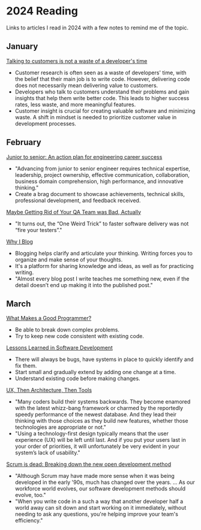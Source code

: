 # 2024 Reading

Links to articles I read in 2024 with a few notes to remind me of the topic.

## January

[Talking to customers is not a waste of a developer's time](https://jeffgothelf.com/blog/talking-to-customers-is-not-a-waste-of-a-developers-time/)

- Customer research is often seen as a waste of developers' time, with the belief that their main job is to write code. However, delivering code does not necessarily mean delivering value to customers.
- Developers who talk to customers understand their problems and gain insights that help them write better code. This leads to higher success rates, less waste, and more meaningful features.
- Customer insight is crucial for creating valuable software and minimizing waste. A shift in mindset is needed to prioritize customer value in development processes.

## February

[Junior to senior: An action plan for engineering career success](https://github.com/readme/guides/engineering-career-success)

- "Advancing from junior to senior engineer requires technical expertise, leadership, project ownership, effective communication, collaboration, business domain comprehension, high performance, and innovative thinking."
- Create a brag document to showcase achievements, technical skills, professional development, and feedback received.

[Maybe Getting Rid of Your QA Team was Bad, Actually](https://davidkcaudill.medium.com/maybe-getting-rid-of-your-qa-team-was-bad-actually-52c408bd048b)

- "It turns out, the “One Weird Trick” to faster software delivery was not “fire your testers”."

[Why I Blog](https://www.dannyguo.com/blog/why-i-blog)

- Blogging helps clarify and articulate your thinking. Writing forces you to organize and make sense of your thoughts.
- It's a platform for sharing knowledge and ideas, as well as for practicing writing.
- "Almost every blog post I write teaches me something new, even if the detail doesn’t end up making it into the published post."

## March

[What Makes a Good Programmer?](https://henrikwarne.com/2014/06/30/what-makes-a-good-programmer/)

- Be able to break down complex problems.
- Try to keep new code consistent with existing code.

[Lessons Learned in Software Development](https://henrikwarne.com/2015/04/16/lessons-learned-in-software-development/)

- There will always be bugs, have systems in place to quickly identify and fix them.
- Start small and gradually extend by adding one change at a time.
- Understand existing code before making changes.

[UX, Then Architecture, Then Tools](https://morethancoding.com/2013/03/12/ux-then-architecture-then-tools/)

- "Many coders build their systems backwards. They become enamored with the latest whizz-bang framework or charmed by the reportedly speedy performance of the newest database. And they lead their thinking with those choices as they build new features, whether those technologies are appropriate or not."
- "Using a technology-first design typically means that the user experience (UX) will be left until last. And if you put your users last in your order of priorities, it will unfortunately be very evident in your system’s lack of usability."

[Scrum is dead: Breaking down the new open development method](https://opensource.com/business/15/11/open-development-method)

- "Although Scrum may have made more sense when it was being developed in the early '90s, much has changed over the years. ... As our workforce world evolves, our software development methods should evolve, too."
- "When you write code in a such a way that another developer half a world away can sit down and start working on it immediately, without needing to ask any questions, you're helping improve your team's efficiency."
